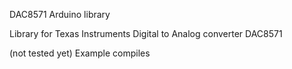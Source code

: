 DAC8571 Arduino library

Library for Texas Instruments Digital to Analog converter DAC8571

(not tested yet)
Example compiles 
